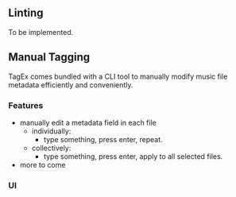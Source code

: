 ## Linting
To be implemented.

## Manual Tagging
TagEx comes bundled with a CLI tool to manually modify music file metadata efficiently and conveniently.

### Features
- manually edit a metadata field in each file
  - individually:
    - type something, press enter, repeat.
  - collectively:
    - type something, press enter, apply to all selected files.
- more to come

### UI